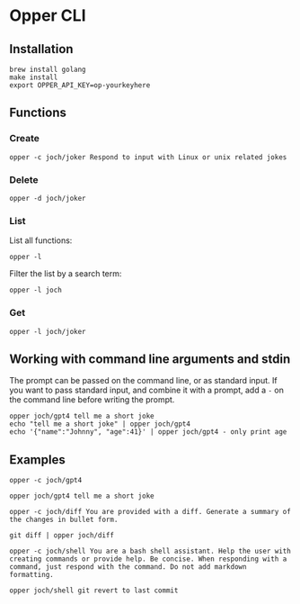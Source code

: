 # Opper CLI

## Installation

```shell
brew install golang
make install
export OPPER_API_KEY=op-yourkeyhere
```

## Functions

### Create

```shell
opper -c joch/joker Respond to input with Linux or unix related jokes
```

### Delete

```shell
opper -d joch/joker
```

### List

List all functions:

```shell
opper -l
```

Filter the list by a search term:

```shell
opper -l joch
```

### Get

```shell
opper -l joch/joker
```

## Working with command line arguments and stdin

The prompt can be passed on the command line, or as standard input. If you want to pass standard input, and combine it with a prompt, add a `-` on the command line before writing the prompt.

```shell
opper joch/gpt4 tell me a short joke
echo "tell me a short joke" | opper joch/gpt4
echo '{"name":"Johnny", "age":41}' | opper joch/gpt4 - only print age
```

## Examples

```shell
opper -c joch/gpt4

opper joch/gpt4 tell me a short joke
```

```shell
opper -c joch/diff You are provided with a diff. Generate a summary of the changes in bullet form.

git diff | opper joch/diff
```

```shell
opper -c joch/shell You are a bash shell assistant. Help the user with creating commands or provide help. Be concise. When responding with a command, just respond with the command. Do not add markdown formatting.

opper joch/shell git revert to last commit
```

